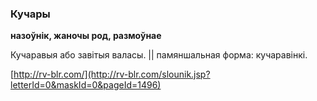 ### Кучары
**назоўнік, жаночы род, размоўнае**

Кучаравыя або завітыя валасы. || памяншальная форма: кучаравінкі.

<a rel="author">[http://rv-blr.com/](http://rv-blr.com/slounik.jsp?letterId=0&maskId=0&pageId=1496)</a>
